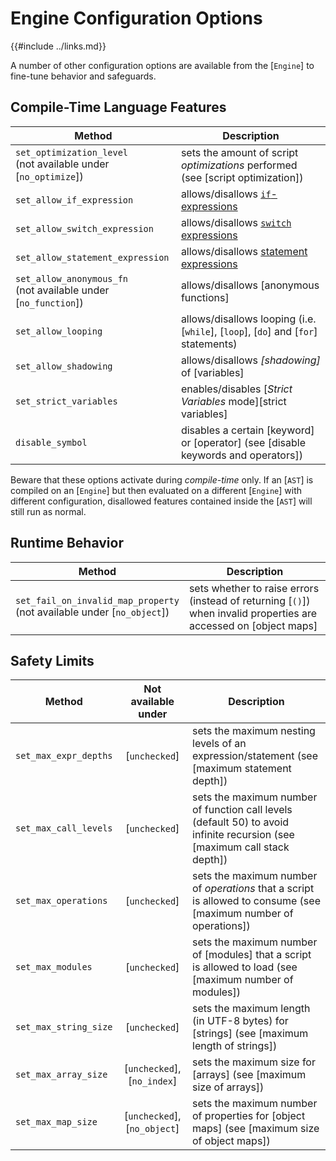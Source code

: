 Engine Configuration Options
===========================

{{#include ../links.md}}

A number of other configuration options are available from the [`Engine`] to fine-tune behavior and safeguards.


Compile-Time Language Features
-----------------------------

| Method                                                             | Description                                                                            |
| ------------------------------------------------------------------ | -------------------------------------------------------------------------------------- |
| `set_optimization_level`<br/>(not available under [`no_optimize`]) | sets the amount of script _optimizations_ performed (see [script optimization])        |
| `set_allow_if_expression`                                          | allows/disallows [`if`-expressions]({{rootUrl}}/language/if-expression.md)             |
| `set_allow_switch_expression`                                      | allows/disallows [`switch` expressions]({{rootUrl}}/language/switch-expression.md)     |
| `set_allow_statement_expression`                                   | allows/disallows [statement expressions]({{rootUrl}}/language/statement-expression.md) |
| `set_allow_anonymous_fn`<br/>(not available under [`no_function`]) | allows/disallows [anonymous functions]                                                 |
| `set_allow_looping`                                                | allows/disallows looping (i.e. [`while`], [`loop`], [`do`] and [`for`] statements)     |
| `set_allow_shadowing`                                              | allows/disallows _[shadowing]_ of [variables]                                          |
| `set_strict_variables`                                             | enables/disables [_Strict Variables_ mode][strict variables]                           |
| `disable_symbol`                                                   | disables a certain [keyword] or [operator] (see [disable keywords and operators])      |

Beware that these options activate during _compile-time_ only.  If an [`AST`] is compiled on an
[`Engine`] but then evaluated on a different [`Engine`] with different configuration, disallowed
features contained inside the [`AST`] will still run as normal.


Runtime Behavior
----------------

| Method                                                                     | Description                                                                                                      |
| -------------------------------------------------------------------------- | ---------------------------------------------------------------------------------------------------------------- |
| `set_fail_on_invalid_map_property`<br/>(not available under [`no_object`]) | sets whether to raise errors (instead of returning [`()`]) when invalid properties are accessed on [object maps] |

Safety Limits
-------------

| Method                |     Not available under      | Description                                                                                                               |
| --------------------- | :--------------------------: | ------------------------------------------------------------------------------------------------------------------------- |
| `set_max_expr_depths` |        [`unchecked`]         | sets the maximum nesting levels of an expression/statement (see [maximum statement depth])                                |
| `set_max_call_levels` |        [`unchecked`]         | sets the maximum number of function call levels (default 50) to avoid infinite recursion (see [maximum call stack depth]) |
| `set_max_operations`  |        [`unchecked`]         | sets the maximum number of _operations_ that a script is allowed to consume (see [maximum number of operations])          |
| `set_max_modules`     |        [`unchecked`]         | sets the maximum number of [modules] that a script is allowed to load (see [maximum number of modules])                   |
| `set_max_string_size` |        [`unchecked`]         | sets the maximum length (in UTF-8 bytes) for [strings] (see [maximum length of strings])                                  |
| `set_max_array_size`  | [`unchecked`], [`no_index`]  | sets the maximum size for [arrays] (see [maximum size of arrays])                                                         |
| `set_max_map_size`    | [`unchecked`], [`no_object`] | sets the maximum number of properties for [object maps] (see [maximum size of object maps])                               |
